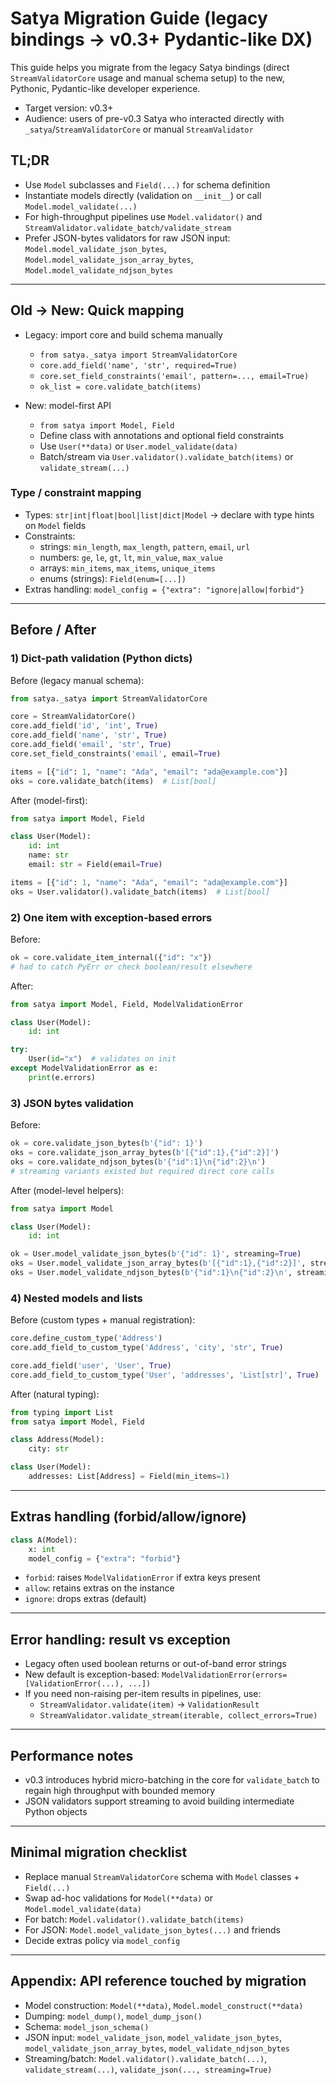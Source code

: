 # Satya Migration Guide (legacy bindings → v0.3+ Pydantic-like DX)

This guide helps you migrate from the legacy Satya bindings (direct `StreamValidatorCore` usage and manual schema setup) to the new, Pythonic, Pydantic-like developer experience.

- Target version: v0.3+
- Audience: users of pre-v0.3 Satya who interacted directly with `_satya`/`StreamValidatorCore` or manual `StreamValidator`

## TL;DR
- Use `Model` subclasses and `Field(...)` for schema definition
- Instantiate models directly (validation on `__init__`) or call `Model.model_validate(...)`
- For high-throughput pipelines use `Model.validator()` and `StreamValidator.validate_batch/validate_stream`
- Prefer JSON-bytes validators for raw JSON input: `Model.model_validate_json_bytes`, `Model.model_validate_json_array_bytes`, `Model.model_validate_ndjson_bytes`

---

## Old → New: Quick mapping

- Legacy: import core and build schema manually
  - `from satya._satya import StreamValidatorCore`
  - `core.add_field('name', 'str', required=True)`
  - `core.set_field_constraints('email', pattern=..., email=True)`
  - `ok_list = core.validate_batch(items)`

- New: model-first API
  - `from satya import Model, Field`
  - Define class with annotations and optional field constraints
  - Use `User(**data)` or `User.model_validate(data)`
  - Batch/stream via `User.validator().validate_batch(items)` or `validate_stream(...)`

### Type / constraint mapping
- Types: `str|int|float|bool|list|dict|Model` → declare with type hints on `Model` fields
- Constraints:
  - strings: `min_length`, `max_length`, `pattern`, `email`, `url`
  - numbers: `ge`, `le`, `gt`, `lt`, `min_value`, `max_value`
  - arrays: `min_items`, `max_items`, `unique_items`
  - enums (strings): `Field(enum=[...])`
- Extras handling: `model_config = {"extra": "ignore|allow|forbid"}`

---

## Before / After

### 1) Dict-path validation (Python dicts)

Before (legacy manual schema):
```python
from satya._satya import StreamValidatorCore

core = StreamValidatorCore()
core.add_field('id', 'int', True)
core.add_field('name', 'str', True)
core.add_field('email', 'str', True)
core.set_field_constraints('email', email=True)

items = [{"id": 1, "name": "Ada", "email": "ada@example.com"}]
oks = core.validate_batch(items)  # List[bool]
```

After (model-first):
```python
from satya import Model, Field

class User(Model):
    id: int
    name: str
    email: str = Field(email=True)

items = [{"id": 1, "name": "Ada", "email": "ada@example.com"}]
oks = User.validator().validate_batch(items)  # List[bool]
```

### 2) One item with exception-based errors

Before:
```python
ok = core.validate_item_internal({"id": "x"})
# had to catch PyErr or check boolean/result elsewhere
```

After:
```python
from satya import Model, Field, ModelValidationError

class User(Model):
    id: int

try:
    User(id="x")  # validates on init
except ModelValidationError as e:
    print(e.errors)
```

### 3) JSON bytes validation

Before:
```python
ok = core.validate_json_bytes(b'{"id": 1}')
oks = core.validate_json_array_bytes(b'[{"id":1},{"id":2}]')
oks = core.validate_ndjson_bytes(b'{"id":1}\n{"id":2}\n')
# streaming variants existed but required direct core calls
```

After (model-level helpers):
```python
from satya import Model

class User(Model):
    id: int

ok = User.model_validate_json_bytes(b'{"id": 1}', streaming=True)
oks = User.model_validate_json_array_bytes(b'[{"id":1},{"id":2}]', streaming=True)
oks = User.model_validate_ndjson_bytes(b'{"id":1}\n{"id":2}\n', streaming=True)
```

### 4) Nested models and lists

Before (custom types + manual registration):
```python
core.define_custom_type('Address')
core.add_field_to_custom_type('Address', 'city', 'str', True)

core.add_field('user', 'User', True)
core.add_field_to_custom_type('User', 'addresses', 'List[str]', True)
```

After (natural typing):
```python
from typing import List
from satya import Model, Field

class Address(Model):
    city: str

class User(Model):
    addresses: List[Address] = Field(min_items=1)
```

---

## Extras handling (forbid/allow/ignore)
```python
class A(Model):
    x: int
    model_config = {"extra": "forbid"}
```
- `forbid`: raises `ModelValidationError` if extra keys present
- `allow`: retains extras on the instance
- `ignore`: drops extras (default)

---

## Error handling: result vs exception
- Legacy often used boolean returns or out-of-band error strings
- New default is exception-based: `ModelValidationError(errors=[ValidationError(...), ...])`
- If you need non-raising per-item results in pipelines, use:
  - `StreamValidator.validate(item)` → `ValidationResult`
  - `StreamValidator.validate_stream(iterable, collect_errors=True)`

---

## Performance notes
- v0.3 introduces hybrid micro-batching in the core for `validate_batch` to regain high throughput with bounded memory
- JSON validators support streaming to avoid building intermediate Python objects

---

## Minimal migration checklist
- Replace manual `StreamValidatorCore` schema with `Model` classes + `Field(...)`
- Swap ad-hoc validations for `Model(**data)` or `Model.model_validate(data)`
- For batch: `Model.validator().validate_batch(items)`
- For JSON: `Model.model_validate_json_bytes(...)` and friends
- Decide extras policy via `model_config`

---

## Appendix: API reference touched by migration
- Model construction: `Model(**data)`, `Model.model_construct(**data)`
- Dumping: `model_dump()`, `model_dump_json()`
- Schema: `model_json_schema()`
- JSON input: `model_validate_json`, `model_validate_json_bytes`, `model_validate_json_array_bytes`, `model_validate_ndjson_bytes`
- Streaming/batch: `Model.validator().validate_batch(...)`, `validate_stream(...)`, `validate_json(..., streaming=True)`
